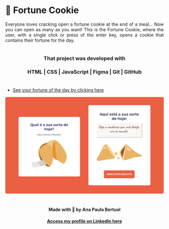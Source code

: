 # 🥠 Fortune Cookie 
  
<p align="justify"> Everyone loves cracking open a fortune cookie at the end of a meal... Now you can open as many as you want! This is the Fortune Cookie, where the user, with a single click or press of the enter key, opens a cookie that contains their fortune for the day. </p>

#

#### <h3 align="center"><strong> That project was developed with </strong></h3>

#### <h3 align="center">HTML | CSS | JavaScript | Figma | Git | GitHub </h3>

#

- [See your fortune of the day by clicking here](https://anaaaab.github.io/fortune-cookie)

![preview](/preview.png)
#
  
<p align="center"><strong>Made with 🤍 by Ana Paula Bertuol </strong><p>
  

#### <p align="center">[Access my profile on LinkedIn here](https://www.linkedin.com/in/ana-paula-bertuol/) <p>
